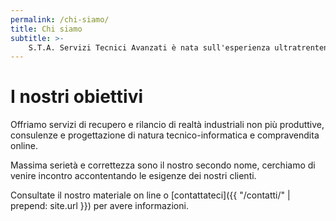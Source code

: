 ```yaml
---
permalink: /chi-siamo/
title: Chi siamo
subtitle: >-
    S.T.A. Servizi Tecnici Avanzati è nata sull'esperienza ultratrentennale di soci che hanno operato in vari settori maturando professionalità.
---
```


# I nostri obiettivi
Offriamo servizi di recupero e rilancio di realtà industriali non più produttive, consulenze e progettazione di natura tecnico-informatica e compravendita online.

Massima serietà e correttezza sono il nostro secondo nome, cerchiamo di venire incontro accontentando le esigenze dei nostri clienti.

Consultate il nostro materiale on line o [contattateci]({{ "/contatti/" | prepend: site.url }}) per avere informazioni.
